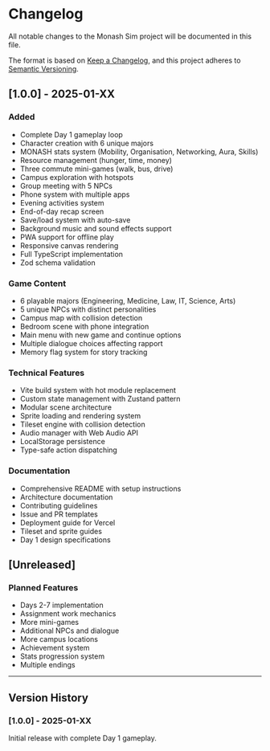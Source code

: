 # Changelog

All notable changes to the Monash Sim project will be documented in this file.

The format is based on [Keep a Changelog](https://keepachangelog.com/en/1.0.0/),
and this project adheres to [Semantic Versioning](https://semver.org/spec/v2.0.0.html).

## [1.0.0] - 2025-01-XX

### Added
- Complete Day 1 gameplay loop
- Character creation with 6 unique majors
- MONASH stats system (Mobility, Organisation, Networking, Aura, Skills)
- Resource management (hunger, time, money)
- Three commute mini-games (walk, bus, drive)
- Campus exploration with hotspots
- Group meeting with 5 NPCs
- Phone system with multiple apps
- Evening activities system
- End-of-day recap screen
- Save/load system with auto-save
- Background music and sound effects support
- PWA support for offline play
- Responsive canvas rendering
- Full TypeScript implementation
- Zod schema validation

### Game Content
- 6 playable majors (Engineering, Medicine, Law, IT, Science, Arts)
- 5 unique NPCs with distinct personalities
- Campus map with collision detection
- Bedroom scene with phone integration
- Main menu with new game and continue options
- Multiple dialogue choices affecting rapport
- Memory flag system for story tracking

### Technical Features
- Vite build system with hot module replacement
- Custom state management with Zustand pattern
- Modular scene architecture
- Sprite loading and rendering system
- Tileset engine with collision detection
- Audio manager with Web Audio API
- LocalStorage persistence
- Type-safe action dispatching

### Documentation
- Comprehensive README with setup instructions
- Architecture documentation
- Contributing guidelines
- Issue and PR templates
- Deployment guide for Vercel
- Tileset and sprite guides
- Day 1 design specifications

## [Unreleased]

### Planned Features
- Days 2-7 implementation
- Assignment work mechanics
- More mini-games
- Additional NPCs and dialogue
- More campus locations
- Achievement system
- Stats progression system
- Multiple endings

---

## Version History

### [1.0.0] - 2025-01-XX
Initial release with complete Day 1 gameplay.
